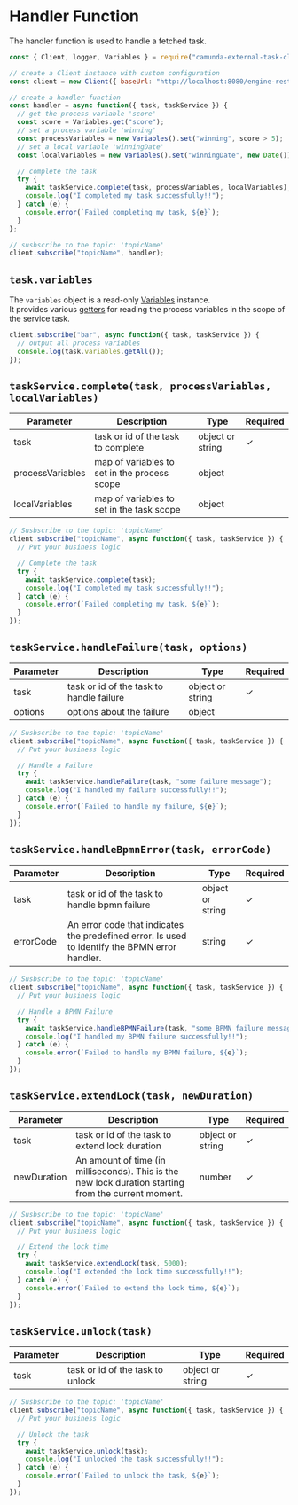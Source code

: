 # Handler Function

The handler function is used to handle a fetched task.

```js
const { Client, logger, Variables } = require("camunda-external-task-client-js");

// create a Client instance with custom configuration
const client = new Client({ baseUrl: "http://localhost:8080/engine-rest", use: logger });

// create a handler function
const handler = async function({ task, taskService }) {
  // get the process variable 'score'
  const score = Variables.get("score");
  // set a process variable 'winning'
  const processVariables = new Variables().set("winning", score > 5);
  // set a local variable 'winningDate'
  const localVariables = new Variables().set("winningDate", new Date());

  // complete the task
  try {
    await taskService.complete(task, processVariables, localVariables);
    console.log("I completed my task successfully!!");
  } catch (e) {
    console.error(`Failed completing my task, ${e}`);
  }
};

// susbscribe to the topic: 'topicName'
client.subscribe("topicName", handler);
```

## `task.variables`

The `variables` object is a read-only [Variables](/docs/Variables) instance.  
It provides various [getters](/docs/Variables#variablesgetvariablename)
for reading the process variables in the scope of the service task.

```js
client.subscribe("bar", async function({ task, taskService }) {
  // output all process variables
  console.log(task.variables.getAll());
});
```
## `taskService.complete(task, processVariables, localVariables)`

| Parameter        | Description                                  | Type             | Required |
|------------------|----------------------------------------------|------------------|----------|
| task             | task or id of the task to complete           | object or string | ✓        |
| processVariables | map of variables to set in the process scope | object           |          |
| localVariables   | map of variables to set in the task scope    | object           |          |

```js
// Susbscribe to the topic: 'topicName'
client.subscribe("topicName", async function({ task, taskService }) {
  // Put your business logic

  // Complete the task
  try {
    await taskService.complete(task);
    console.log("I completed my task successfully!!");
  } catch (e) {
    console.error(`Failed completing my task, ${e}`);
  }
});
```

## `taskService.handleFailure(task, options)`

| Parameter | Description                              | Type             | Required |
|-----------|------------------------------------------|------------------|----------|
| task      | task or id of the task to handle failure | object or string | ✓        |
| options   | options about the failure                | object           |          |

```js
// Susbscribe to the topic: 'topicName'
client.subscribe("topicName", async function({ task, taskService }) {
  // Put your business logic

  // Handle a Failure
  try {
    await taskService.handleFailure(task, "some failure message");
    console.log("I handled my failure successfully!!");
  } catch (e) {
    console.error(`Failed to handle my failure, ${e}`);
  }
});
```

## `taskService.handleBpmnError(task, errorCode)`
| Parameter | Description                                                                                    | Type             | Required |
|-----------|------------------------------------------------------------------------------------------------|------------------|----------|
| task      | task or id of the task to handle bpmn failure                                                  | object or string | ✓        |
| errorCode | An error code that indicates the predefined error. Is used to identify the BPMN error handler. | string           | ✓        |

```js
// Susbscribe to the topic: 'topicName'
client.subscribe("topicName", async function({ task, taskService }) {
  // Put your business logic

  // Handle a BPMN Failure
  try {
    await taskService.handleBPMNFailure(task, "some BPMN failure message");
    console.log("I handled my BPMN failure successfully!!");
  } catch (e) {
    console.error(`Failed to handle my BPMN failure, ${e}`);
  }
});
```

## `taskService.extendLock(task, newDuration)`

| Parameter   | Description                                                                                          | Type             | Required |
|-------------|------------------------------------------------------------------------------------------------------|------------------|----------|
| task        | task or id of the task to extend lock duration                                                       | object or string | ✓        |
| newDuration | An amount of time (in milliseconds). This is the new lock duration starting from the current moment. | number           | ✓        |

```js
// Susbscribe to the topic: 'topicName'
client.subscribe("topicName", async function({ task, taskService }) {
  // Put your business logic

  // Extend the lock time
  try {
    await taskService.extendLock(task, 5000);
    console.log("I extended the lock time successfully!!");
  } catch (e) {
    console.error(`Failed to extend the lock time, ${e}`);
  }
});
```

## `taskService.unlock(task)`

| Parameter | Description                      | Type             | Required |
|-----------|----------------------------------|------------------|----------|
| task      | task or id of the task to unlock | object or string | ✓        |

```js
// Susbscribe to the topic: 'topicName'
client.subscribe("topicName", async function({ task, taskService }) {
  // Put your business logic

  // Unlock the task
  try {
    await taskService.unlock(task);
    console.log("I unlocked the task successfully!!");
  } catch (e) {
    console.error(`Failed to unlock the task, ${e}`);
  }
});
```
